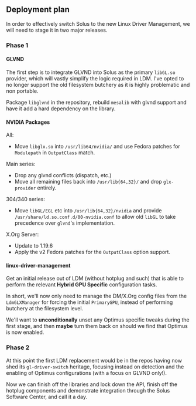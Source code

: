 ## Deployment plan

In order to effectively switch Solus to the new Linux Driver Management, we
will need to stage it in two major releases.

### Phase 1

#### GLVND

The first step is to integrate GLVND into Solus as the primary `libGL.so`
provider, which will vastly simplify the logic required in LDM. I've opted
to no longer support the old filesystem butchery as it is highly problematic
and non portable.

Package `libglvnd` in the repository, rebuild `mesalib` with glvnd support and have it add a hard dependency on the library.

#### NVIDIA Packages

All:

 - Move `libglx.so` into `/usr/lib64/nvidia/` and use Fedora patches for `Modulepath` in `OutputClass` match.

Main series:

 - Drop any glvnd conflicts (dispatch, etc.)
 - Move all remaining files back into `/usr/lib{64,32}/` and drop `glx-provider` entirely.

304/340 series:

 - Move `libGL/EGL` etc into `/usr/lib{64,32}/nvidia` and provide `/usr/share/ld.so.conf.d/00-nvidia.conf` to allow old `libGL` to take precedence over `glvnd`'s implementation.

X.Org Server:

 - Update to 1.19.6
 - Apply the v2 Fedora patches for the `OutputClass` option support.

#### linux-driver-management

Get an initial release out of LDM (without hotplug and such) that is able
to perform the relevant **Hybrid GPU Specific** configuration tasks.

In short, we'll now only need to manage the DM/X.Org config files from the
`LdmGLXManager` for forcing the initial `PrimaryGPU`, instead of performing
butchery at the filesystem level.

We'll want to **unconditionally** unset any Optimus specific tweaks during
the first stage, and then **maybe** turn them back on should we find that
Optimus is now enabled.

### Phase 2

At this point the first LDM replacement would be in the repos having now
shed its `gl-driver-switch` heritage, focusing instead on detection and
the enabling of Optimus configurations (with a focus on GLVND only!).

Now we can finish off the libraries and lock down the API, finish off the
hotplug components and demonstrate integration through the Solus Software
Center, and call it a day.

